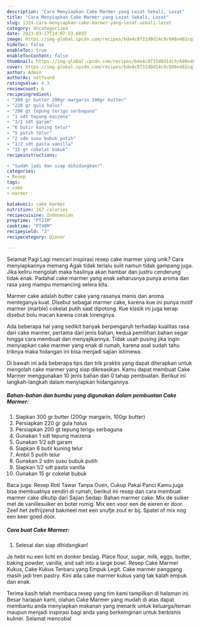 ```yaml
---
description: "Cara Menyiapkan Cake Marmer yang Lezat Sekali, Lezat"
title: "Cara Menyiapkan Cake Marmer yang Lezat Sekali, Lezat"
slug: 1324-cara-menyiapkan-cake-marmer-yang-lezat-sekali-lezat
category: Uncategorized
date: 2023-03-27T14:07:53.603Z
image: https://img-global.cpcdn.com/recipes/bde4c8731d0d14c9/680x482cq70/cake-marmer-foto-resep-utama.jpg
hideToc: false
enableToc: true
enableTocContent: false
thumbnail: https://img-global.cpcdn.com/recipes/bde4c8731d0d14c9/680x482cq70/cake-marmer-foto-resep-utama.jpg
cover: https://img-global.cpcdn.com/recipes/bde4c8731d0d14c9/680x482cq70/cake-marmer-foto-resep-utama.jpg
author: Admin
authorAv: notfound
ratingvalue: 4.3
reviewcount: 6
recipeingredient:
- "300 gr butter 200gr margarin 100gr butter"
- "220 gr gula halus"
- "200 gt tepung terigu serbaguna"
- "1 sdt tepung maizena"
- "1/2 sdt garam"
- "6 butir kuning telur"
- "5 putih telur"
- "2 sdm susu bubuk putih"
- "1/2 sdt pasta vanilla"
- "15 gr cokelat bubuk"
recipeinstructions:

- "Sudah jadi dan siap dihidangkan!"
categories:
- Resep
tags:
- cake
- marmer

katakunci: cake marmer 
nutrition: 167 calories
recipecuisine: Indonesian
preptime: "PT21M"
cooktime: "PT48M"
recipeyield: "3"
recipecategory: Dinner

---
```



Selamat Pagi Lagi mencari inspirasi resep cake marmer yang unik? Cara menyiapkannya memang Agak tidak terlalu sulit namun tidak gampang juga. Jika keliru mengolah maka hasilnya akan hambar dan justru cenderung tidak enak. Padahal cake marmer yang enak seharusnya punya aroma dan rasa yang mampu memancing selera kita.


Marmer cake adalah butter cake yang rasanya manis dan aroma menteganya kuat. Disebut sebagai marmer cake, karena kue ini punya motif marmer (marble) cokelat putih saat dipotong. Kue klasik ini juga kerap disebut bolu macan karena corak lorengnya.

Ada beberapa hal yang sedikit banyak berpengaruh terhadap kualitas rasa dari cake marmer, pertama dari jenis bahan, kedua pemilihan bahan segar hingga cara membuat dan menyajikannya. Tidak usah pusing jika ingin menyiapkan cake marmer yang enak di rumah, karena asal sudah tahu triknya maka hidangan ini bisa menjadi sajian istimewa.


Di bawah ini ada beberapa tips dan trik praktis yang dapat diterapkan untuk mengolah cake marmer yang siap dikreasikan. Kamu dapat membuat Cake Marmer menggunakan 10 jenis bahan dan 0 tahap pembuatan. Berikut ini langkah-langkah dalam menyiapkan hidangannya.

<!--inarticleads1-->

##### Bahan-bahan dan bumbu yang digunakan dalam pembuatan Cake Marmer:

1. Siapkan 300 gr butter (200gr margarin, 100gr butter)
1. Persiapkan 220 gr gula halus
1. Persiapkan 200 gt tepung terigu serbaguna
1. Gunakan 1 sdt tepung maizena
1. Gunakan 1/2 sdt garam
1. Siapkan 6 butir kuning telur
1. Ambil 5 putih telur
1. Gunakan 2 sdm susu bubuk putih
1. Siapkan 1/2 sdt pasta vanilla
1. Gunakan 15 gr cokelat bubuk


Baca juga: Resep Roti Tawar Tanpa Oven, Cukup Pakai Panci Kamu juga bisa membuatnya sendiri di rumah, berikut ini resep dan cara membuat marmer cake dikutip dari Sajian Sedap: Bahan marmer cake: Mix de suiker met de vanillesuiker en boter romig. Mix een voor een de eieren er door. Zeef het zelfrijzend bakmeel met een snufje zout er bij. Spatel of mix nog een keer goed door. 

<!--inarticleads2-->

##### Cara buat Cake Marmer:


1. Selesai dan siap dihidangkan!

Je hebt nu een licht en donker beslag. Place flour, sugar, milk, eggs, butter, baking powder, vanilla, and salt into a large bowl. Resep Cake Marmer Kukus, Cake Kukus Terbaru yang Empuk Legit. Cake marmer panggang masih jadi tren pastry. Kini ada cake marmer kukus yang tak kalah empuk dan enak. 

Terima kasih telah membaca resep yang tim kami tampilkan di halaman ini. Besar harapan kami, olahan Cake Marmer yang mudah di atas dapat membantu anda menyiapkan makanan yang menarik untuk keluarga/teman maupun menjadi inspirasi bagi anda yang berkeinginan untuk berbisnis kuliner. Selamat mencoba!
